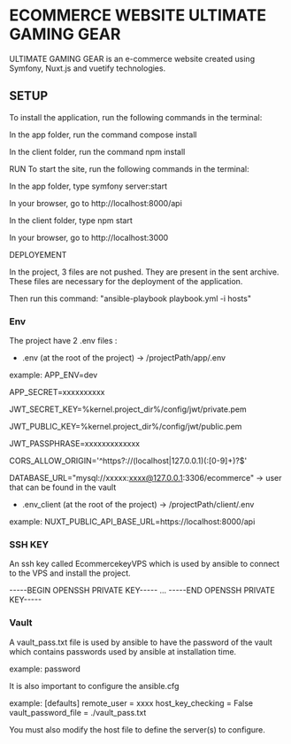 # ECOMMERCE WEBSITE ULTIMATE GAMING GEAR

ULTIMATE GAMING GEAR is an e-commerce website created using Symfony, Nuxt.js and vuetify technologies.

## SETUP

To install the application, run the following commands in the terminal:

In the app folder, run the command compose install

In the client folder, run the command npm install


RUN
To start the site, run the following commands in the terminal:

In the app folder, type symfony server:start

In your browser, go to http://localhost:8000/api

In the client folder, type npm start

In your browser, go to http://localhost:3000


DEPLOYEMENT

In the project, 3 files are not pushed. They are present in the sent archive. These files are necessary for the deployment of the application.

Then run this command: "ansible-playbook playbook.yml -i hosts"

### Env

The project have 2 .env files : 
* .env (at the root of the project) -> /projectPath/app/.env  

example:
APP_ENV=dev

APP_SECRET=xxxxxxxxxx

JWT_SECRET_KEY=%kernel.project_dir%/config/jwt/private.pem

JWT_PUBLIC_KEY=%kernel.project_dir%/config/jwt/public.pem

JWT_PASSPHRASE=xxxxxxxxxxxxx

CORS_ALLOW_ORIGIN='^https?://(localhost|127\.0\.0\.1)(:[0-9]+)?$'

DATABASE_URL="mysql://xxxxx:xxxx@127.0.0.1:3306/ecommerce" -> user that can be found in the vault

*  .env_client (at the root of the project) -> /projectPath/client/.env  

example:
NUXT_PUBLIC_API_BASE_URL=https://localhost:8000/api
                 
### SSH KEY

An ssh key called EcommercekeyVPS which is used by ansible to connect to the VPS and install the project.

-----BEGIN OPENSSH PRIVATE KEY-----
...
-----END OPENSSH PRIVATE KEY-----


### Vault

A vault_pass.txt file is used by ansible to have the password of the vault which contains passwords used by ansible at installation time.

example: 
password

It is also important to configure the ansible.cfg

example:
[defaults]
remote_user = xxxx
host_key_checking = False
vault_password_file = ./vault_pass.txt

You must also modify the host file to define the server(s) to configure.
